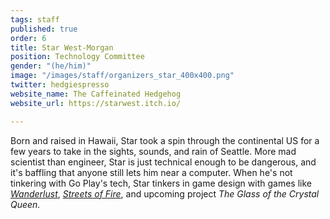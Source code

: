 ```yaml
---
tags: staff
published: true
order: 6
title: Star West-Morgan
position: Technology Committee
gender: "(he/him)"
image: "/images/staff/organizers_star_400x400.png"
twitter: hedgiespresso
website_name: The Caffeinated Hedgehog
website_url: https://starwest.itch.io/

---
```

Born and raised in Hawaii, Star took a spin through the continental US for a few years to take in the sights, sounds, and rain of Seattle. More mad scientist than engineer, Star is just technical enough to be dangerous, and it's baffling that anyone still lets him near a computer. When he's not tinkering with Go Play's tech, Star tinkers in game design with games like [_Wanderlust_](https://starwest.itch.io/wanderlust), [_Streets of Fire_](https://starwest.itch.io/streets-of-fire), and upcoming project _The Glass of the Crystal Queen._